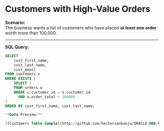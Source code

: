 # Customers with High-Value Orders

**Scenario:**  
The business wants a list of customers who have placed **at least one order** worth more than 100,000.

---

**SQL Query:**
```sql
SELECT 
    cust_first_name, 
    cust_last_name, 
    cust_email
FROM customers c
WHERE EXISTS (
    SELECT 1
    FROM orders o
    WHERE c.customer_id = o.customer_id
      AND o.order_total > 100000
)
ORDER BY cust_first_name, cust_last_name;

**Data Preview:**

![Customers Table Sample](http://github.com/hectorsenbanjo/ORACLE-DBA-PORTFOLIO/subqueries/EXIST_subqueries_example/image_customers_table.web)
